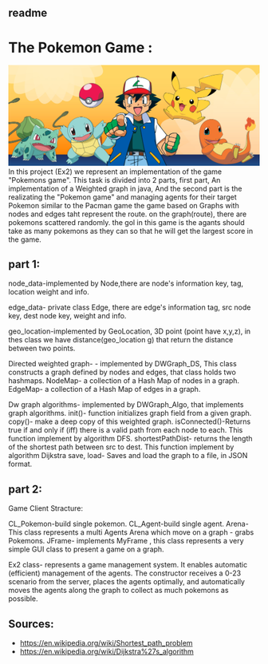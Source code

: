 ## readme

# The Pokemon Game :
![image](https://github.com/guyShimoni/Pokemon-Game/blob/main/doc/area.jpg)
In this project (Ex2) we represent an implementation of the game
"Pokemons game".
This task is divided into 2 parts, first part, An implementation of a Weighted graph in java, And the second part is the realizating the "Pokemon game" and managing agents for their target Pokemon similar to the Pacman game the game based on Graphs with nodes and edges taht represent the route. 
on the graph(route), there are pokemons scattered randomly.
the gol in this game is the agants should take as many pokemons as they can so that he will get the largest score in the game.


## part 1:
node_data-implemented by Node,there are node's information key, tag, location weight and info.

edge_data- private class Edge, there are edge's information tag, src node key, dest node key, weight and info.

geo_location-implemented by GeoLocation, 3D point (point have x,y,z), in thes class we have distance(geo_location g) that return the distance between two points.

Directed weighted graph- - implemented by DWGraph_DS, This class constructs a graph defined by nodes and edges, that class holds two hashmaps.
NodeMap- a collection of a Hash Map of nodes in a graph.
EdgeMap- a collection of a Hash Map of edges in a graph.


Dw graph algorithms- implemented by DWGraph_Algo, that implements graph algorithms.
init()- function initializes graph field from a given graph.
copy()- make a deep copy of this weighted graph. 
isConnected()-Returns true if and only if (iff) there is a valid path from each node to each. This function implement by algorithm DFS.
shortestPathDist- returns the length of the shortest path between src to dest. This function implement by algorithm Dijkstra
save, load- Saves and load the graph to a file, in JSON format.

## part 2:

Game Client Stracture:

CL_Pokemon-build single pokemon.
CL_Agent-build single agent.
Arena- This class represents a multi Agents Arena which move on a graph - grabs Pokemons.
JFrame- implements MyFrame , this class represents a very simple GUI class to present a
game on a graph.  

Ex2 class- represents a game management system. It enables automatic (efficient) management of the agents. The constructor receives a 0-23 scenario from the server, places the agents optimally, and automatically moves the agents along the graph to collect as much pokemons as possible.


## Sources:

* https://en.wikipedia.org/wiki/Shortest_path_problem
* https://en.wikipedia.org/wiki/Dijkstra%27s_algorithm

